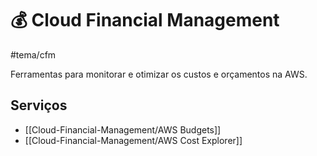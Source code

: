 # 💰 Cloud Financial Management
#tema/cfm

Ferramentas para monitorar e otimizar os custos e orçamentos na AWS.

## Serviços

- [[Cloud-Financial-Management/AWS Budgets]]
- [[Cloud-Financial-Management/AWS Cost Explorer]]
